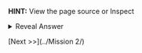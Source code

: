 **HINT:** View the page source or Inspect

<details>
  <summary> Reveal Answer </summary>
  
  Check the comments in page source.
  
</details>

[Next >>](../Mission 2/)
